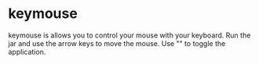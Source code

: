 # keymouse

keymouse is allows you to control your mouse with your keyboard.
Run the jar and use the arrow keys to move the mouse.
Use "\" to toggle the application.
